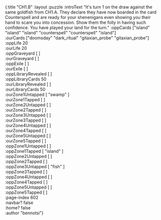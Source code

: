 {:title "CH1.B"
 :layout :puzzle
 :introText "It's turn 1 on the draw against the same goldfish from CH1.A.
 They declare they have now boarded in the card Counterspell and are ready
 for your shenenigans even showing you their hand to scare you into concession.
 Show them the folly in having such confidence. You have played your land for the
 turn."
 :oppCards ["island" "island" "island" "counterspell" "counterspell" "island"]  
 :ourCards ["doomsday" "dark_ritual" "gitaxian_probe" "gitaxian_probe"]  
 :oppLife 20  
 :ourLife 20  
 :oppGraveyard [ ]  
 :ourGraveyard [ ]  
 :oppExile [ ]  
 :ourExile [ ]  
 :oppLibraryRevealed [ ]  
 :oppLibraryCards 50  
 :ourLibraryRevealed [ ]  
 :ourLibraryCards 50  
 :ourZone1Untapped [ "swamp" ]  
 :ourZone1Tapped [ ]  
 :ourZone2Untapped [ ]  
 :ourZone2Tapped [ ]  
 :ourZone3Untapped [ ]  
 :ourZone3Tapped [ ]  
 :ourZone4Untapped [ ]  
 :ourZone4Tapped [ ]  
 :ourZone5Untapped [ ]  
 :ourZone5Tapped [ ]  
 :oppZone1Untapped [ ]  
 :oppZone1Tapped [ "island" ]  
 :oppZone2Untapped [ ]  
 :oppZone2Tapped [ ]  
 :oppZone3Untapped [ "fish" ]  
 :oppZone3Tapped [ ]  
 :oppZone4Untapped [ ]  
 :oppZone4Tapped [ ]  
 :oppZone5Untapped [ ]  
 :oppZone5Tapped [ ]  
 :page-index 602  
 :navbar? false  
 :home? false  
 :author "bennotsi"}  
